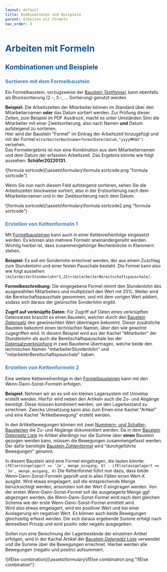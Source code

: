 ```yaml
---
layout: default
title: Kombinationen und Beispiele
parent: Arbeiten mit Formeln
nav_order: 4
---
```


# <span style="color:#0b5394">**Arbeiten mit Formeln**</span>
## <span style="color:#0b5394">Kombinationen und Beispiele</span>
### <span style="color:#3d85c6">Sortieren mit dem Formelbaustein</span>

Ein Formelbaustein, vorzugsweise der 
[Baustein *Textformel*](/docs/record-spec-settings/grand-child-expanded/textformular.html),
kann ebenfalls als Blocksortierung (2.-, 3.-, ... Sortierung) genutzt werden. 

**Beispiel:**
Die Arbeitszeiten der Mitarbeiter können im Standard über den Mitarbeiternamen **oder** das Datum sortiert
werden. Zur Prüfung dieser Zeiten, zum Beispiel im PDF Ausdruck, macht es unter Umständen Sinn die Mitarbeiter
mit einer Zweitsortierung, also nach Namen **und** Datum aufsteigend zu sortieren.  
Hier wird der Baustein "Formel" im Eintrag der Arbeitszeit hinzugefügt und mit der Formel
`mitarbeiterNachname+formatDate(datum,"yyyyMMdd")` versehen.  
Das Formelergebnis ist nun eine Kombination aus dem Mitarbeiternamen und dem Datum der erfassten Arbeitszeit.
Das Ergebnis könnte wie folgt aussehen: **Schäfer20220131**.  

![formula sortcode](\assets\formulary\formula sortcode.png "formula sortcode")

Wenn Sie nun nach diesem Feld aufsteigend sortieren, sehen Sie die Arbeitszeiten blockweise sortiert, also in
der Erstsortierung nach dem Mitarbeiternamen und in der Zweitsortierung nach dem Datum.  

![formula sortcode](\assets\formulary\formula sortcode2.png "formula sortcode")

### <span style="color:#3d85c6">Erstellen von Kettenformeln 1</span>

Mit [Formelbausteinen](/docs/formulary/formulary.html#formelbausteine)
kann auch in einer Kettenreihenfolge eingesetzt werden. Es können also mehrere Formeln
aneinandergereiht werden. Wichtig hierbei ist, dass zusammengehörige Rechenblöcke in Klammern stehen.  

**Beispiel:**
Es soll ein Sonderlohn errechnet werden, der aus einem Zuschlag zum Stundenlohn und einer festen Pauschale besteht.
Die Formel kann also wie folgt aussehen:  
`(mitarbeiterStundenlohn*1,25)+(mitarbeiterBereitschaftspauschale)`.  

**Formelbeschreibung:** 
Die eingegebene Formel nimmt den Stundenlohn des ausgewählten Mitarbeiters und multipliziert den Wert mit 25%.
Weiter wird die Bereitschaftspauschale genommen, und mit dem vorigen Wert addiert, sodass sich daraus der gwünschte Sonderlohn ergibt.

**Zugrif auf verknüpfte Daten:**
Für Zugriff auf Daten eines verknüpften Datensatzes braucht es einen Baustein, welcher durch den [Baustein *Datensatz*](/docs/record-spec-settings/grand-child-expanded/record.html) den gewünschten Wert übertragen bekommt. Dieser zusätzliche Baustein bekommt einen technischen Namen, über den wie gewohnt zugegriffen wird. In diesem Beispiel wird aus der Kachel "*Mitarbeiter*" der Stundenlohn als auch die Bereitschaftspauschale bei der [Datensatzverknüpfung](/docs/link-lists.html) in zwei Bausteine übertragen, welche beide den technischen Namen "mitarbeiterStundenlohn" und "mitarbeiterBereitschaftspauschale" haben.

### <span style="color:#3d85c6">Erstellen von Kettenformeln 2</span>

Eine weitere Kettenreihenfolge in den [Formelbausteinen](/docs/formulary/formulary.html#formelbausteine)
kann mit den Wenn-Dann-Sonst-Formeln erfolgen.  

**Beispiel:**
Nehmen wir an es soll ein kleines Lagersystem mit Univelop erstellt werden. Hierfür wird neben den Artikeln auch
die Zu- und Abgänge benötigt. Diese müssen kombiniert werden, um den Lagerbestand zu errechnen. Zwecks Umsetzung
kann also zum Einen eine Kachel "Artikel" und eine Kachel "Artikelbewegung" erstellt werden.

In den Artikelbewegungen können mit zwei
    [Nummern- und Schalter-Bausteinen](/docs/record-spec-settings/childs/form.html)
die Zu- und Abgänge dokumentiert werden.
Da in dem
    [Baustein *Datensatz Liste*](/docs/record-spec-settings/grand-child-expanded/record-list.html)
im Artikel allerdings nur die Summe über **einen** Baustein gezogen werden kann, müssen die Bewegungen zusammengefasst
werden. Der dafür benötigte
[Baustein *Zahlenformel*](/docs/record-spec-settings/grand-child-expanded/numberformular.html)
wird "durchgeführte Bewegungen" genannt.

In diesem Baustein wird eine Formel eingetragen, die lauten könnte: 
`ifElse(eingelagert == 'Ja', menge_eingang, 0) - ifElse(ausgelagert == 'Ja', menge_ausgang, 0)`
Die Kettenformel führt nun dazu, dass beide Wenn-Dann-Sonst-Formeln geprüft und in allen Fällen einen Wert-X ausgibt.
Wird etwas eingelagert, soll die entsprechende Menge berücksichtigt werden, ansonsten soll der Wert *0* eingtragen
werden. Von der ersten Wenn-Dann-Sonst-Formel soll die ausgelagerte Menge ggf. abgezogen werden, die Wenn-Dann-Sonst-Formel
wird nach dem gleichen Schema wie der erste Wenn-Dann-Sonst-Formel ermittelt wird.  
Wird also etwas eingelagert, wird ein positiver Wert und bei einer Auslagerung ein negativer Wert. Es können auch beide
Bewegungen gleichzeitig erfasst werden. Die sich daraus ergebende Summe erfolgt nach demselben Prinzip und wird positiv oder
negativ ausgegeben.

Sollen nun eine Berechnung der Lagerbestände der einzelnen Artikel erfolgen, wird in der Kachel Artikel der
[Baustein *Datensatz Liste*](/docs/record-spec-settings/grand-child-expanded/record-list.html)
verwendet und die Summe über die Bewegungen errechnet. Hierbei werden alle Bewegungen (negativ und positiv) aufsummiert.  

![ifElse combination](\assets\formulary\ifElse combination.png "ifElse combination")